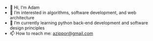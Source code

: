 - 👋 Hi, I’m Adam
- 👀 I’m interested in algorithms, software development, and web architecture
- 🌱 I’m currently learning python back-end development and software design principles
- 📫 How to reach me: azippor@gmail.com

<!---
hoolaboris/hoolaboris is a ✨ special ✨ repository because its `README.md` (this file) appears on your GitHub profile.
You can click the Preview link to take a look at your changes.
--->
